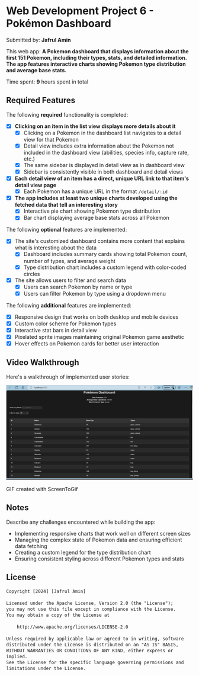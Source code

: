 # Web Development Project 6 - Pokémon Dashboard

Submitted by: **Jafrul Amin**

This web app: **A Pokemon dashboard that displays information about the first 151 Pokemon, including their types, stats, and detailed information. The app features interactive charts showing Pokemon type distribution and average base stats.**

Time spent: **9** hours spent in total

## Required Features

The following **required** functionality is completed:

- [x] **Clicking on an item in the list view displays more details about it**
  - [x] Clicking on a Pokemon in the dashboard list navigates to a detail view for that Pokemon
  - [x] Detail view includes extra information about the Pokemon not included in the dashboard view (abilities, species info, capture rate, etc.)
  - [x] The same sidebar is displayed in detail view as in dashboard view
  - [x] Sidebar is consistently visible in both dashboard and detail views
- [x] **Each detail view of an item has a direct, unique URL link to that item's detail view page**
  - [x] Each Pokemon has a unique URL in the format `/detail/:id`
- [x] **The app includes at least two unique charts developed using the fetched data that tell an interesting story**
  - [x] Interactive pie chart showing Pokemon type distribution
  - [x] Bar chart displaying average base stats across all Pokemon

The following **optional** features are implemented:

- [x] The site's customized dashboard contains more content that explains what is interesting about the data
  - [x] Dashboard includes summary cards showing total Pokemon count, number of types, and average weight
  - [x] Type distribution chart includes a custom legend with color-coded circles
- [x] The site allows users to filter and search data
  - [x] Users can search Pokemon by name or type
  - [x] Users can filter Pokemon by type using a dropdown menu

The following **additional** features are implemented:

- [x] Responsive design that works on both desktop and mobile devices
- [x] Custom color scheme for Pokemon types
- [x] Interactive stat bars in detail view
- [x] Pixelated sprite images maintaining original Pokemon game aesthetic
- [x] Hover effects on Pokemon cards for better user interaction

## Video Walkthrough

Here's a walkthrough of implemented user stories:

<img src='VideoWalkthrough.gif' title='Video Walkthrough' width='' alt='Video Walkthrough' />

GIF created with ScreenToGif

## Notes

Describe any challenges encountered while building the app:

- Implementing responsive charts that work well on different screen sizes
- Managing the complex state of Pokemon data and ensuring efficient data fetching
- Creating a custom legend for the type distribution chart
- Ensuring consistent styling across different Pokemon types and stats

## License

    Copyright [2024] [Jafrul Amin]

    Licensed under the Apache License, Version 2.0 (the "License");
    you may not use this file except in compliance with the License.
    You may obtain a copy of the License at

        http://www.apache.org/licenses/LICENSE-2.0

    Unless required by applicable law or agreed to in writing, software
    distributed under the License is distributed on an "AS IS" BASIS,
    WITHOUT WARRANTIES OR CONDITIONS OF ANY KIND, either express or implied.
    See the License for the specific language governing permissions and
    limitations under the License.
